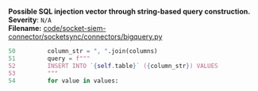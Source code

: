 


  
<!--Socket External Tool Runner: Bandit -->  
  
**Possible SQL injection vector through string-based query construction.**  
**Severity**: `N/A`  
**Filename:** [code/socket-siem-connector/socketsync/connectors/bigquery.py](https://github.com/socketdev-demo/sast-testing/blob/61f7609dab5de1ff0214338e8a52b2c376a20258/code/socket-siem-connector/socketsync/connectors/bigquery.py#51)

```python
50         column_str = ", ".join(columns)
51         query = f"""
52         INSERT INTO `{self.table}` ({column_str}) VALUES 
53         """
54         for value in values:

```  
